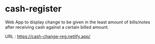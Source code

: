# cash-register
Web App to display change to be given in the least amount of bills/notes after receiving cash against a certain billed amount.

URL : https://cash-change-reg.netlify.app/
